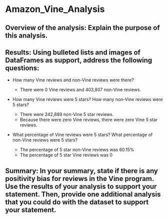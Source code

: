 # Amazon_Vine_Analysis

## Overview of the analysis: Explain the purpose of this analysis.

## Results: Using bulleted lists and images of DataFrames as support, address the following questions:

- How many Vine reviews and non-Vine reviews were there?
  - There were 0 Vine reviews and 403,807 non-Vine reviews.

- How many Vine reviews were 5 stars? How many non-Vine reviews were 5 stars?
  - There were 242,889 non-Vine 5 star reviews.
  - Because there were zero Vine reviews, there were zero Vine 5 star reviews.

- What percentage of Vine reviews were 5 stars? What percentage of non-Vine reviews were 5 stars?
  - The percentage of 5 star non-Vine reviews was 60.15%
  - The percentage of 5 star Vine reviews was 0


## Summary: In your summary, state if there is any positivity bias for reviews in the Vine program. Use the results of your analysis to support your statement. Then, provide one additional analysis that you could do with the dataset to support your statement.